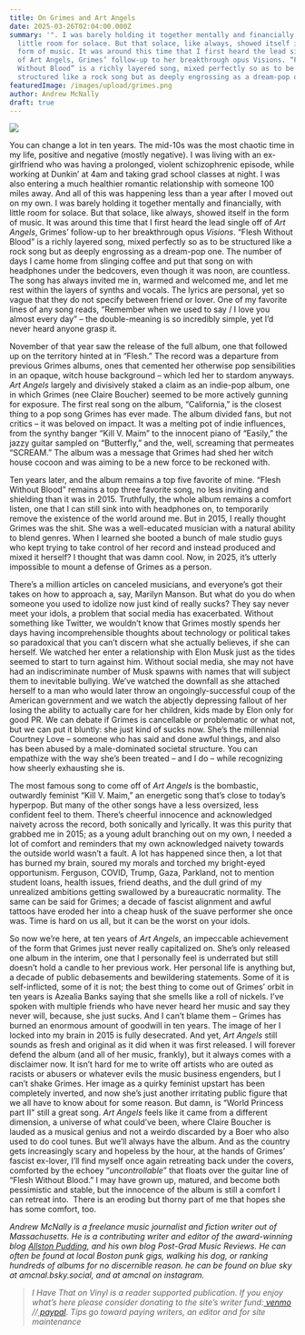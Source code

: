 ```yaml
---
title: On Grimes and Art Angels
date: 2025-03-26T02:04:00.000Z
summary: '". I was barely holding it together mentally and financially, with
  little room for solace. But that solace, like always, showed itself in the
  form of music. It was around this time that I first heard the lead single off
  of Art Angels, Grimes’ follow-up to her breakthrough opus Visions. “Flesh
  Without Blood” is a richly layered song, mixed perfectly so as to be
  structured like a rock song but as deeply engrossing as a dream-pop one. '
featuredImage: /images/upload/grimes.png
author: Andrew McNally
draft: true
---
```

![](/images/upload/grimes.png)

You can change a lot in ten years. The mid-10s was the most chaotic time in my life, positive and negative (mostly negative). I was living with an ex-girlfriend who was having a prolonged, violent schizophrenic episode, while working at Dunkin’ at 4am and taking grad school classes at night. I was also entering a much healthier romantic relationship with someone 100 miles away. And all of this was happening less than a year after I moved out on my own. I was barely holding it together mentally and financially, with little room for solace. But that solace, like always, showed itself in the form of music. It was around this time that I first heard the lead single off of *Art Angels*, Grimes’ follow-up to her breakthrough opus *Visions*. “Flesh Without Blood” is a richly layered song, mixed perfectly so as to be structured like a rock song but as deeply engrossing as a dream-pop one. The number of days I came home from slinging coffee and put that song on with headphones under the bedcovers, even though it was noon, are countless. The song has always invited me in, warmed and welcomed me, and let me rest within the layers of synths and vocals. The lyrics are personal, yet so vague that they do not specify between friend or lover. One of my favorite lines of any song reads, “Remember when we used to say / I love you almost every day” – the double-meaning is so incredibly simple, yet I’d never heard anyone grasp it.

November of that year saw the release of the full album, one that followed up on the territory hinted at in “Flesh.” The record was a departure from previous Grimes albums, ones that cemented her otherwise pop sensibilities in an opaque, witch house background – which led her to stardom anyways. *Art Angels* largely and divisively staked a claim as an indie-pop album, one in which Grimes (nee Claire Boucher) seemed to be more actively gunning for exposure. The first real song on the album, “California,” is the closest thing to a pop song Grimes has ever made. The album divided fans, but not critics – it was beloved on impact. It was a melting pot of indie influences, from the synthy banger “Kill V. Maim” to the innocent piano of “Easily,” the jazzy guitar sampled on “Butterfly,” and the, well, screaming that permeates “SCREAM.” The album was a message that Grimes had shed her witch house cocoon and was aiming to be a new force to be reckoned with.

Ten years later, and the album remains a top five favorite of mine. “Flesh Without Blood” remains a top three favorite song, no less inviting and shielding than it was in 2015. Truthfully, the whole album remains a comfort listen, one that I can still sink into with headphones on, to temporarily remove the existence of the world around me. But in 2015, I really thought Grimes was the shit. She was a well-educated musician with a natural ability to blend genres. When I learned she booted a bunch of male studio guys who kept trying to take control of her record and instead produced and mixed it herself? I thought that was damn cool. Now, in 2025, it’s utterly impossible to mount a defense of Grimes as a person.

There’s a million articles on canceled musicians, and everyone’s got their takes on how to approach a, say, Marilyn Manson. But what do you do when someone you used to idolize now just kind of really sucks? They say never meet your idols, a problem that social media has exacerbated. Without something like Twitter, we wouldn’t know that Grimes mostly spends her days having incomprehensible thoughts about technology or political takes so paradoxical that you can’t discern what she actually believes, if she can herself. We watched her enter a relationship with Elon Musk just as the tides seemed to start to turn against him. Without social media, she may not have had an indiscriminate number of Musk spawns with names that will subject them to inevitable bullying. We’ve watched the downfall as she attached herself to a man who would later throw an ongoingly-successful coup of the American government and we watch the abjectly depressing fallout of her losing the ability to actually care for her children, kids made by Elon only for good PR. We can debate if Grimes is cancellable or problematic or what not, but we can put it bluntly: she just kind of sucks now. She’s the millennial Courtney Love – someone who has said and done awful things, and also has been abused by a male-dominated societal structure. You can empathize with the way she’s been treated – and I do – while recognizing how sheerly exhausting she is.

The most famous song to come off of *Art Angels* is the bombastic, outwardly feminist “Kill V. Maim,” an energetic song that’s close to today’s hyperpop. But many of the other songs have a less oversized, less confident feel to them. There’s cheerful innocence and acknowledged naivety across the record, both sonically and lyrically. It was this purity that grabbed me in 2015; as a young adult branching out on my own, I needed a lot of comfort and reminders that my own acknowledged naivety towards the outside world wasn’t a fault. A lot has happened since then, a lot that has burned my brain, soured my morals and torched my bright-eyed opportunism. Ferguson, COVID, Trump, Gaza, Parkland, not to mention student loans, health issues, friend deaths, and the dull grind of my unrealized ambitions getting swallowed by a bureaucratic normality. The same can be said for Grimes; a decade of fascist alignment and awful tattoos have eroded her into a cheap husk of the suave performer she once was. Time is hard on us all, but it can be the worst on your idols.

So now we’re here, at ten years of *Art Angels*, an impeccable achievement of the form that Grimes just never really capitalized on. She’s only released one album in the interim, one that I personally feel is underrated but still doesn’t hold a candle to her previous work. Her personal life is anything but, a decade of public debasements and bewildering statements. Some of it is self-inflicted, some of it is not; the best thing to come out of Grimes’ orbit in ten years is Azealia Banks saying that she smells like a roll of nickels. I’ve spoken with multiple friends who have never heard her music and say they never will, because, she just sucks. And I can’t blame them – Grimes has burned an enormous amount of goodwill in ten years. The image of her I locked into my brain in 2015 is fully desecrated. And yet, *Art Angels* still sounds as fresh and original as it did when it was first released. I will forever defend the album (and all of her music, frankly), but it always comes with a disclaimer now. It isn’t hard for me to write off artists who are outed as racists or abusers or whatever evils the music business engenders, but I can’t shake Grimes. Her image as a quirky feminist upstart has been completely inverted, and now she’s just another irritating public figure that we all have to know about for some reason. But damn, is “World Princess part II” still a great song. *Art Angels* feels like it came from a different dimension, a universe of what could’ve been, where Claire Boucher is lauded as a musical genius and not a weirdo discarded by a Boer who also used to do cool tunes. But we’ll always have the album. And as the country gets increasingly scary and hopeless by the hour, at the hands of Grimes’ fascist ex-lover, I’ll find myself once again retreating back under the covers, comforted by the echoey “*uncontrollable*” that floats over the guitar line of “Flesh Without Blood.” I may have grown up, matured, and become both pessimistic and stable, but the innocence of the album is still a comfort I can retreat into.  There is an eroding but thorny part of me that hopes she has some comfort, too.

*Andrew McNally is a freelance music journalist and fiction writer out of Massachusetts. He is a contributing writer and editor of the award-winning blog [Allston Pudding](https://allstonpudding.com/), and his own blog Post-Grad Music Reviews. He can often be found at local Boston punk gigs, walking his dog, or ranking hundreds of albums for no discernible reason. he can be found on blue sky at amcnal.bsky.social, and at amcnal on instagram.*

> *I Have That on Vinyl is a reader supported publication. If you enjoy what’s here please consider donating to the site’s writer fund:[ venmo](https://account.venmo.com/u/Michele-Catalano2659) //[ paypal](https://www.paypal.com/paypalme/goingitaloneny?country.x=US&locale.x=en_US)*. *Tips go toward paying writers, an editor and for site maintenance*
